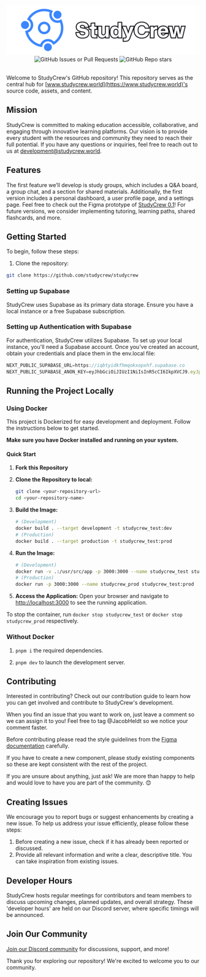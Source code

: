 <img src="public/assets/repo-banner.svg">

<div align="center">
  <img alt="GitHub Issues or Pull Requests" src="https://img.shields.io/github/issues/StudyCrew/StudyCrew?style=flat&color=red">
  <img alt="GitHub Repo stars" src="https://img.shields.io/github/stars/StudyCrew/StudyCrew?style=flat&color=lightgreen">
</div>

<br />

Welcome to StudyCrew's GitHub repository! This repository serves as the central hub for [www.studycrew.world](https://www.studycrew.world)'s source code, assets, and content.

## Mission

StudyCrew is committed to making education accessible, collaborative, and engaging through innovative learning platforms. Our vision is to provide every student with the resources and community they need to reach their full potential. If you have any questions or inquiries, feel free to reach out to us at [development@studycrew.world](mailto:development@studycrew.world).

## Features
The first feature we’ll develop is study groups, which includes a Q&A board, a group chat, and a section for shared materials. Additionally, the first version includes a personal dashboard, a user profile page, and a settings page. Feel free to check out the Figma prototype of [StudyCrew 0.1](https://www.figma.com/design/1Z1NIZIPE7TTqQXM7xk8av/StudyCrew-Prototype?node-id=0-1&t=vPRN1e1icTnXHebJ-1)! For future versions, we consider implementing tutoring, learning paths, shared flashcards, and more.

## Getting Started

To begin, follow these steps:

1. Clone the repository:

```bash
git clone https://github.com/studycrew/studycrew
```

### Setting up Supabase

StudyCrew uses Supabase as its primary data storage. Ensure you have a local instance or a free Supabase subscription.

### Setting up Authentication with Supabase

For authentication, StudyCrew utilizes Supabase. To set up your local instance, you'll need a Supabase account. Once you've created an account, obtain your credentials and place them in the env.local file:

```js
NEXT_PUBLIC_SUPABASE_URL=https://iqbtyidkfhmqokxopxhf.supabase.co
NEXT_PUBLIC_SUPABASE_ANON_KEY=eyJhbGciOiJIUzI1NiIsInR5cCI6IkpXVCJ9.eyJpc3MiOiJzdXBhYmFzZSIsInJlZiI6ImlxYnR5aWRrZmhtcW9reG9weGhmIiwicm9sZSI6ImFub24iLCJpYXQiOjE3MjA0NTI4NDgsImV4cCI6MjAzNjAyODg0OH0.eo6MVgRbXbdpdUlj4YQo4NJ6D0kE2HRQaLO4VOAOMd4
```

## Running the Project Locally

### Using Docker

This project is Dockerized for easy development and deployment. Follow the instructions below to get started.

**Make sure you have Docker installed and running on your system.**

#### Quick Start

1. **Fork this Repository**

2. **Clone the Repository to local:**

    ```bash
   git clone <your-repository-url>
   cd <your-repository-name>
   ```

3. **Build the Image:**

    ```bash
    # (Development)
    docker build . --target development -t studycrew_test:dev
    # (Production)
    docker build . --target production -t studycrew_test:prod
    ```

4. **Run the Image:**

    ```bash
    # (Development)
    docker run -v .:/usr/src/app -p 3000:3000 --name studycrew_test studycrew_test:dev
    # (Production)
    docker run -p 3000:3000 --name studycrew_prod studycrew_test:prod
    ```

5. **Access the Application:** Open your browser and navigate to <http://localhost:3000> to see the running application.

To stop the container, run `docker stop studycrew_test` or `docker stop studycrew_prod` respectively.

### Without Docker

1. `pnpm i` the required dependencies.

2. `pnpm dev` to launch the development server.

## Contributing

Interested in contributing? Check out our contribution guide to learn how you can get involved and contribute to StudyCrew's development.

When you find an issue that you want to work on, just leave a comment so we can assign it to you! Feel free to tag @JacobHeldt so we notice your comment faster.

Before contributing please read the style guidelines from the [Figma documentation](https://www.figma.com/file/BJG9JmbThqdp8p8IWs7gNG/StudyCrew-Prototypes-(Copy)?type=design&node-id=8%3A98&mode=design&t=uwHVDf3Ihi12lro3-1) carefully.

If you have to create a new component, please study existing components so these are kept consistent with the rest of the project.

If you are unsure about anything, just ask! We are more than happy to help and would love to have you are part of the community. 😊

## Creating Issues
We encourage you to report bugs or suggest enhancements by creating a new issue. To help us address your issue efficiently, please follow these steps:
1. Before creating a new issue, check if it has already been reported or discussed.
2. Provide all relevant information and write a clear, descriptive title. You can take inspiration from existing issues.

## Developer Hours

StudyCrew hosts regular meetings for contributors and team members to discuss upcoming changes, planned updates, and overall strategy. These 'developer hours' are held on our Discord server, where specific timings will be announced.

## Join Our Community

[Join our Discord community](https://discord.gg/fxd6uHbdBt) for discussions, support, and more!

Thank you for exploring our repository! We're excited to welcome you to our community.
